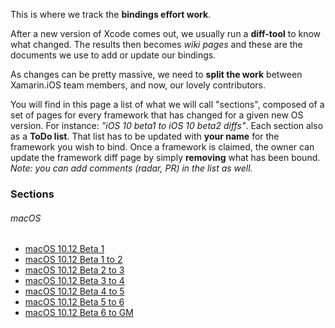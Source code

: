 This is where we track the **bindings effort work**.

After a new version of Xcode comes out, we usually run a **diff-tool** to know what changed. The results then becomes *wiki pages* and these are the documents we use to add or update our bindings.

As changes can be pretty massive, we need to **split the work** between Xamarin.iOS team members, and now, our lovely contributors.

You will find in this page a list of what we will call "sections", composed of a set of pages for every framework that has changed for a given new OS version. For instance: *"iOS 10 beta1 to iOS 10 beta2 diffs"*. Each section also as a **ToDo list**. That list has to be updated with **your name** for the framework you wish to bind. Once a framework is claimed, the owner can update the framework diff page by simply **removing** what has been bound. *Note: you can add comments (radar, PR) in the list as well.*

### Sections

###### macOS
- [macOS 10.12 Beta 1](https://github.com/xamarin/xamarin-macios/wiki/macOS-Beta1)
- [macOS 10.12 Beta 1 to 2](https://github.com/xamarin/xamarin-macios/wiki/macOS-Beta2)
- [macOS 10.12 Beta 2 to 3](https://github.com/xamarin/xamarin-macios/wiki/macOS-Beta3)
- [macOS 10.12 Beta 3 to 4](https://github.com/xamarin/xamarin-macios/wiki/macOS-Beta4)
- [macOS 10.12 Beta 4 to 5](https://github.com/xamarin/xamarin-macios/wiki/macOS-Beta5)
- [macOS 10.12 Beta 5 to 6](https://github.com/xamarin/xamarin-macios/wiki/macOS-Beta6)
- [macOS 10.12 Beta 6 to GM](https://github.com/xamarin/xamarin-macios/wiki/macOS-GM)